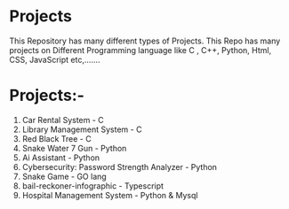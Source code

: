 # Projects
This Repository has many different types of Projects.
This Repo has many projects on Different Programming language like C , C++, Python, Html, CSS, JavaScript etc,.......

# Projects:-
1. Car Rental System - C
2. Library Management System - C
3. Red Black Tree - C 
4. Snake Water 7 Gun - Python 
5. Ai Assistant - Python 
6. Cybersecurity: Password Strength Analyzer - Python
7. Snake Game - GO lang
8. bail-reckoner-infographic - Typescript
9. Hospital Management System - Python & Mysql
  
